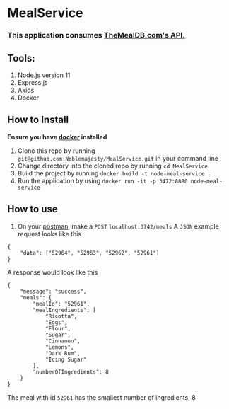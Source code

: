 # MealService

### This application consumes [TheMealDB.com's API.](https://themealdb.com) 

## Tools:
1. Node.js version 11
2. Express.js
3. Axios
4. Docker

## How to Install
**Ensure you have [docker](https://www.docker.com/) installed**
1. Clone this repo by running `git@github.com:Noblemajesty/MealService.git` in your command line
2. Change directory into the cloned repo by running `cd MealService`
3. Build the project by running `docker build -t node-meal-service .`
4. Run the application by using `docker run -it -p 3472:8080 node-meal-service`

## How to use
1. On your [postman](https://www.getpostman.com/), make a `POST` `localhost:3742/meals`
A `JSON` example request looks like this 
```
{
	"data": ["52964", "52963", "52962", "52961"]
}
```
A response would look like this 
```
{
    "message": "success",
    "meals": {
        "mealId": "52961",
        "mealIngredients": [
            "Ricotta",
            "Eggs",
            "Flour",
            "Sugar",
            "Cinnamon",
            "Lemons",
            "Dark Rum",
            "Icing Sugar"
        ],
        "numberOfIngredients": 8
    }
}
```
The meal with id `52961` has the smallest number of ingredients, 8
